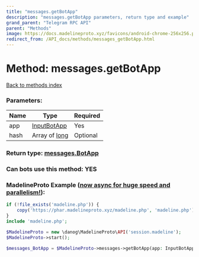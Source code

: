 ```yaml
---
title: "messages.getBotApp"
description: "messages.getBotApp parameters, return type and example"
grand_parent: "Telegram RPC API"
parent: "Methods"
image: https://docs.madelineproto.xyz/favicons/android-chrome-256x256.png
redirect_from: /API_docs/methods/messages_getBotApp.html
---
```

# Method: messages.getBotApp
[Back to methods index](index.html)



### Parameters:

| Name     |    Type       | Required |
|----------|---------------|----------|
|app|[InputBotApp](/API_docs/types/InputBotApp.html) | Yes|
|hash|Array of [long](/API_docs/types/long.html) | Optional|


### Return type: [messages.BotApp](/API_docs/types/messages.BotApp.html)

### Can bots use this method: **YES**


### MadelineProto Example ([now async for huge speed and parallelism!](https://docs.madelineproto.xyz/docs/ASYNC.html)):


```php
if (!file_exists('madeline.php')) {
    copy('https://phar.madelineproto.xyz/madeline.php', 'madeline.php');
}
include 'madeline.php';

$MadelineProto = new \danog\MadelineProto\API('session.madeline');
$MadelineProto->start();

$messages_BotApp = $MadelineProto->messages->getBotApp(app: InputBotApp, hash: [long, long], );
```

